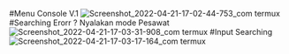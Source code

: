 #Menu Console V.1
![Screenshot_2022-04-21-17-02-44-753_com termux](https://user-images.githubusercontent.com/70370681/164421938-54fac25f-daf6-472d-8232-557cbc1eb55f.jpg)
#Searching Erorr ? Nyalakan mode Pesawat
![Screenshot_2022-04-21-17-03-31-908_com termux](https://user-images.githubusercontent.com/70370681/164421956-a950344c-9b7a-44e7-9d22-80bb384b3781.jpg)
#Input Searching
![Screenshot_2022-04-21-17-03-17-164_com termux](https://user-images.githubusercontent.com/70370681/164421972-4b22ba7a-223b-4eac-b026-0611ff7e31c4.jpg)

